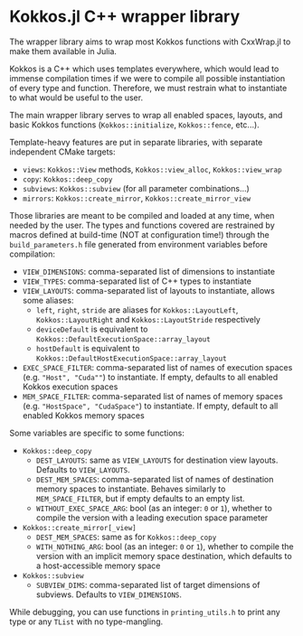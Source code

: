 
# Kokkos.jl C++ wrapper library 

The wrapper library aims to wrap most Kokkos functions with CxxWrap.jl to make them
available in Julia.

Kokkos is a C++ which uses templates everywhere, which would lead to immense
compilation times if we were to compile all possible instantiation of every type and function.
Therefore, we must restrain what to instantiate to what would be useful to the user.

The main wrapper library serves to wrap all enabled spaces, layouts, and basic Kokkos
functions (`Kokkos::initialize`, `Kokkos::fence`, etc...).

Template-heavy features are put in separate libraries, with separate independent CMake targets:
 - `views`: `Kokkos::View` methods, `Kokkos::view_alloc`, `Kokkos::view_wrap`
 - `copy`: `Kokkos::deep_copy`
 - `subviews`: `Kokkos::subview` (for all parameter combinations...)
 - `mirrors`: `Kokkos::create_mirror`, `Kokkos::create_mirror_view`

Those libraries are meant to be compiled and loaded at any time, when needed by the user.
The types and functions covered are restrained by macros defined at build-time
(NOT at configuration time!) through the `build_parameters.h` file generated from environment
variables before compilation:

 - `VIEW_DIMENSIONS`: comma-separated list of dimensions to instantiate 
 - `VIEW_TYPES`: comma-separated list of C++ types to instantiate
 - `VIEW_LAYOUTS`: comma-separated list of layouts to instantiate, allows some aliases:
    - `left`, `right`, `stride` are aliases for
      `Kokkos::LayoutLeft`, `Kokkos::LayoutRight` and `Kokkos::LayoutStride` respectively
    - `deviceDefault` is equivalent to `Kokkos::DefaultExecutionSpace::array_layout`
    - `hostDefault` is equivalent to `Kokkos::DefaultHostExecutionSpace::array_layout`
 - `EXEC_SPACE_FILTER`: comma-separated list of names of execution spaces (e.g. `"Host", "Cuda""`)
   to instantiate. If empty, defaults to all enabled Kokkos execution spaces
 - `MEM_SPACE_FILTER`: comma-separated list of names of memory spaces (e.g. `"HostSpace", "CudaSpace"`)
   to instantiate. If empty, default to all enabled Kokkos memory spaces

Some variables are specific to some functions:
 - `Kokkos::deep_copy`
   - `DEST_LAYOUTS`: same as `VIEW_LAYOUTS` for destination view layouts.
     Defaults to `VIEW_LAYOUTS`.
   - `DEST_MEM_SPACES`: comma-separated list of names of destination memory spaces
     to instantiate. Behaves similarly to `MEM_SPACE_FILTER`, but if empty defaults to an empty list.
   - `WITHOUT_EXEC_SPACE_ARG`: bool (as an integer: `0` or `1`), whether to compile
     the version with a leading execution space parameter
 - `Kokkos::create_mirror[_view]`
   - `DEST_MEM_SPACES`: same as for `Kokkos::deep_copy` 
   - `WITH_NOTHING_ARG`: bool (as an integer: `0` or `1`), whether to compile the
     version with an implicit memory space destination, which defaults to a host-accessible
     memory space
 - `Kokkos::subview`
   - `SUBVIEW_DIMS`: comma-separated list of target dimensions of subviews.
     Defaults to `VIEW_DIMENSIONS`.

While debugging, you can use functions in `printing_utils.h` to print any type or any `TList`
with no type-mangling.
